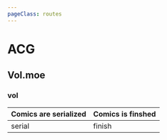 ```yaml
---
pageClass: routes
---
```


# ACG

## Vol.moe

### vol

<RouteEn author="CoderTonyChan" example="/vol/finish" path="/vol/:mode?" :paramsDesc="['mode type']">

| Comics are serialized | Comics is finshed |
| --------------------- | ----------------- |
| serial                | finish            |

</RouteEn>
